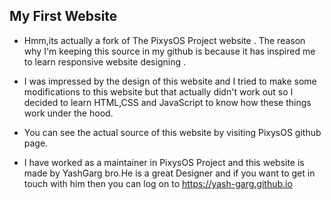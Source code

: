 ## My First Website

* Hmm,its actually a fork of The PixysOS Project website . The reason why I'm keeping this source in my github is because it has inspired me to learn responsive website designing .

* I was impressed by the design of this website and I tried to make some modifications to this website but that actually didn't work out so I decided to learn HTML,CSS and JavaScript to know how these things work under the hood.

* You can see the actual source of this website by visiting PixysOS github page.

* I have worked as a maintainer in PixysOS Project and this website is made by YashGarg bro.He is a great Designer and if you want to get in touch with him then you can log on to https://yash-garg.github.io 
